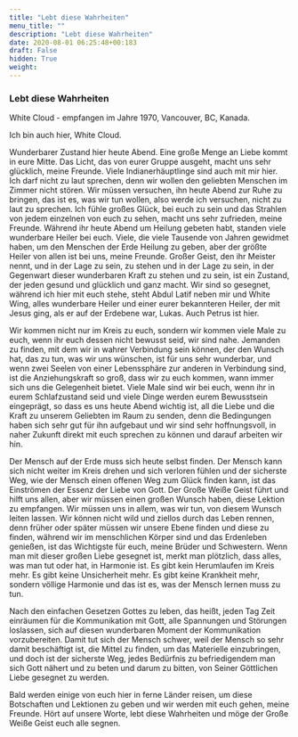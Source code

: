 ```yaml
---
title: "Lebt diese Wahrheiten"
menu_title: ""
description: "Lebt diese Wahrheiten"
date: 2020-08-01 06:25:48+00:183
draft: False
hidden: True
weight:
---
```

### Lebt diese Wahrheiten

White Cloud - empfangen im Jahre 1970, Vancouver, BC, Kanada.

Ich bin auch hier, White Cloud.

Wunderbarer Zustand hier heute Abend. Eine große Menge an Liebe kommt in eure Mitte. Das Licht, das von eurer Gruppe ausgeht, macht uns sehr glücklich, meine Freunde. Viele Indianerhäuptlinge sind auch mit mir hier. Ich darf nicht zu laut sprechen, denn wir wollen den geliebten Menschen im Zimmer nicht stören. Wir müssen versuchen, ihn heute Abend zur Ruhe zu bringen, das ist es, was wir tun wollen, also werde ich versuchen, nicht zu laut zu sprechen. Ich fühle großes Glück, bei euch zu sein und das Strahlen von jedem einzelnen von euch zu sehen, macht uns sehr zufrieden, meine Freunde. Während ihr heute Abend um Heilung gebeten habt, standen viele wunderbare Heiler bei euch. Viele, die viele Tausende von Jahren gewidmet haben, um den Menschen der Erde Heilung zu geben, aber der größte Heiler von allen ist bei uns, meine Freunde. Großer Geist, den ihr Meister nennt, und in der Lage zu sein, zu stehen und in der Lage zu sein, in der Gegenwart dieser wunderbaren Kraft zu stehen und zu sein, ist ein Zustand, der jeden gesund und glücklich und ganz macht. Wir sind so gesegnet, während ich hier mit euch stehe, steht Abdul Latif neben mir und White Wing, alles wunderbare Heiler und einer eurer bekannteren Heiler, der mit Jesus ging, als er auf der Erdebene war, Lukas. Auch Petrus ist hier.

Wir kommen nicht nur im Kreis zu euch, sondern wir kommen viele Male zu euch, wenn ihr euch dessen nicht bewusst seid, wir sind nahe. Jemanden zu finden, mit dem wir in wahrer Verbindung sein können, der den Wunsch hat, das zu tun, was wir uns wünschen, ist für uns sehr wunderbar, und wenn zwei Seelen von einer Lebenssphäre zur anderen in Verbindung sind, ist die Anziehungskraft so groß, dass wir zu euch kommen, wann immer sich uns die Gelegenheit bietet. Viele Male sind wir bei euch, wenn ihr in eurem Schlafzustand seid und viele Dinge werden eurem Bewusstsein eingeprägt, so dass es uns heute Abend wichtig ist, all die Liebe und die Kraft zu unserem Geliebten im Raum zu senden, denn die Bedingungen haben sich sehr gut für ihn aufgebaut und wir sind sehr hoffnungsvoll, in naher Zukunft direkt mit euch sprechen zu können und darauf arbeiten wir hin.

Der Mensch auf der Erde muss sich heute selbst finden. Der Mensch kann sich nicht weiter im Kreis drehen und sich verloren fühlen und der sicherste Weg, wie der Mensch einen offenen Weg zum Glück finden kann, ist das Einströmen der Essenz der Liebe von Gott. Der Große Weiße Geist führt und hilft uns allen, aber wir müssen einen großen Wunsch haben, diese Lektion zu empfangen. Wir müssen uns in allem, was wir tun, von diesem Wunsch leiten lassen. Wir können nicht wild und ziellos durch das Leben rennen, denn früher oder später müssen wir unsere Ebene finden und diese zu finden, während wir im menschlichen Körper sind und das Erdenleben genießen, ist das Wichtigste für euch, meine Brüder und Schwestern. Wenn man mit dieser großen Liebe gesegnet ist, merkt man plötzlich, dass alles, was man tut oder hat, in Harmonie ist. Es gibt kein Herumlaufen im Kreis mehr. Es gibt keine Unsicherheit mehr. Es gibt keine Krankheit mehr, sondern völlige Harmonie und das ist es, was der Mensch lernen muss zu tun.

Nach den einfachen Gesetzen Gottes zu leben, das heißt, jeden Tag Zeit einräumen für die Kommunikation mit Gott, alle Spannungen und Störungen loslassen, sich auf diesen wunderbaren Moment der Kommunikation vorzubereiten. Damit tut sich der Mensch schwer, weil der Mensch so sehr damit beschäftigt ist, die Mittel zu finden, um das Materielle einzubringen, und doch ist der sicherste Weg, jedes Bedürfnis zu befriedigendem man sich Gott nähert und zu beten und darum zu bitten, von Seiner Göttlichen Liebe gesegnet zu werden.

Bald werden einige von euch hier in ferne Länder reisen, um diese Botschaften und Lektionen zu geben und wir werden mit euch gehen, meine Freunde. Hört auf unsere Worte, lebt diese Wahrheiten und möge der Große Weiße Geist euch alle segnen.
